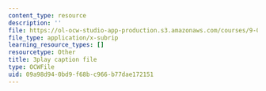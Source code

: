```yaml
---
content_type: resource
description: ''
file: https://ol-ocw-studio-app-production.s3.amazonaws.com/courses/9-00sc-introduction-to-psychology-fall-2011/09a98d940bd9f68bc966b77dae172151_lanmHS0JwYI.srt
file_type: application/x-subrip
learning_resource_types: []
resourcetype: Other
title: 3play caption file
type: OCWFile
uid: 09a98d94-0bd9-f68b-c966-b77dae172151
---
```

